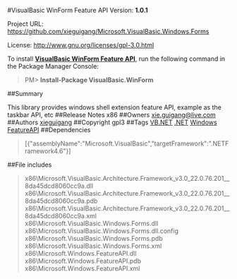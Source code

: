 #VisualBasic WinForm Feature API
Version: **1.0.1**

Project URL: https://github.com/xieguigang/Microsoft.VisualBasic.Windows.Forms

License: http://www.gnu.org/licenses/gpl-3.0.html

To install **[VisualBasic WinForm Feature API](https://www.nuget.org/packages/VisualBasic.WinForm/)**, run the following command in the Package Manager Console:
> PM>  **Install-Package VisualBasic.WinForm**


##Summary


This library provides windows shell extension feature API, example as the taskbar API, etc
##Release Notes
x86
##Owners
xie.guigang@live.com
##Authors
[xieguigang](https://www.nuget.org/profiles/xieguigang)
##Copyright
gpl3
##Tags
[VB.NET](https://www.nuget.org/packages?q=Tags%3A"VB.NET") [.NET](https://www.nuget.org/packages?q=Tags%3A".NET") [Windows](https://www.nuget.org/packages?q=Tags%3A"Windows") [FeatureAPI](https://www.nuget.org/packages?q=Tags%3A"FeatureAPI")
##Dependencies
>[{"assemblyName":"Microsoft.VisualBasic","targetFramework":".NETFramework4.6"}]


##File includes
> x86\Microsoft.VisualBasic.Architecture.Framework_v3.0_22.0.76.201__8da45dcd8060cc9a.dll<br />
> x86\Microsoft.VisualBasic.Architecture.Framework_v3.0_22.0.76.201__8da45dcd8060cc9a.pdb<br />
> x86\Microsoft.VisualBasic.Architecture.Framework_v3.0_22.0.76.201__8da45dcd8060cc9a.xml<br />
> x86\Microsoft.VisualBasic.Windows.Forms.dll<br />
> x86\Microsoft.VisualBasic.Windows.Forms.dll.config<br />
> x86\Microsoft.VisualBasic.Windows.Forms.pdb<br />
> x86\Microsoft.VisualBasic.Windows.Forms.xml<br />
> x86\Microsoft.Windows.FeatureAPI.dll<br />
> x86\Microsoft.Windows.FeatureAPI.pdb<br />
> x86\Microsoft.Windows.FeatureAPI.xml<br />
